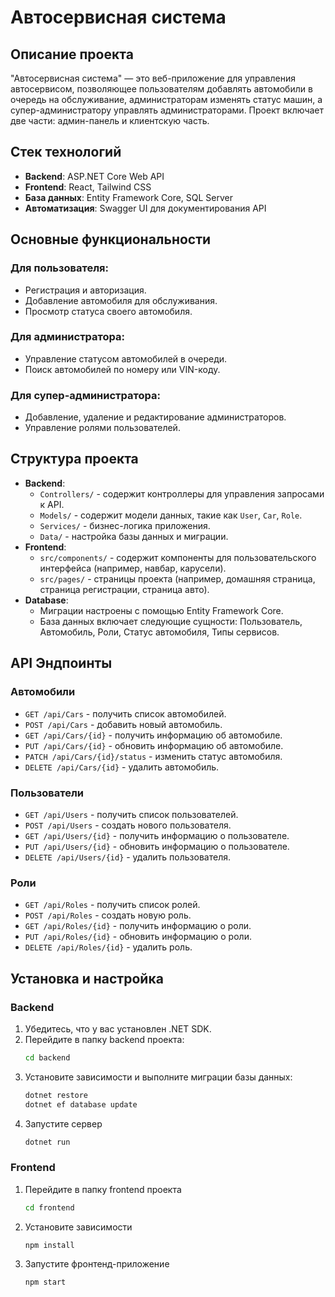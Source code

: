 # Автосервисная система

## Описание проекта

"Автосервисная система" — это веб-приложение для управления автосервисом, позволяющее пользователям добавлять автомобили в очередь на обслуживание, администраторам изменять статус машин, а супер-администратору управлять администраторами. Проект включает две части: админ-панель и клиентскую часть.

## Стек технологий

- **Backend**: ASP.NET Core Web API
- **Frontend**: React, Tailwind CSS
- **База данных**: Entity Framework Core, SQL Server
- **Автоматизация**: Swagger UI для документирования API

## Основные функциональности

### Для пользователя:

- Регистрация и авторизация.
- Добавление автомобиля для обслуживания.
- Просмотр статуса своего автомобиля.

### Для администратора:

- Управление статусом автомобилей в очереди.
- Поиск автомобилей по номеру или VIN-коду.

### Для супер-администратора:

- Добавление, удаление и редактирование администраторов.
- Управление ролями пользователей.

## Структура проекта

- **Backend**:
  - `Controllers/` - содержит контроллеры для управления запросами к API.
  - `Models/` - содержит модели данных, такие как `User`, `Car`, `Role`.
  - `Services/` - бизнес-логика приложения.
  - `Data/` - настройка базы данных и миграции.
- **Frontend**:
  - `src/components/` - содержит компоненты для пользовательского интерфейса (например, навбар, карусели).
  - `src/pages/` - страницы проекта (например, домашняя страница, страница регистрации, страница авто).
- **Database**:
  - Миграции настроены с помощью Entity Framework Core.
  - База данных включает следующие сущности: Пользователь, Автомобиль, Роли, Статус автомобиля, Типы сервисов.

## API Эндпоинты

### Автомобили

- `GET /api/Cars` - получить список автомобилей.
- `POST /api/Cars` - добавить новый автомобиль.
- `GET /api/Cars/{id}` - получить информацию об автомобиле.
- `PUT /api/Cars/{id}` - обновить информацию об автомобиле.
- `PATCH /api/Cars/{id}/status` - изменить статус автомобиля.
- `DELETE /api/Cars/{id}` - удалить автомобиль.

### Пользователи

- `GET /api/Users` - получить список пользователей.
- `POST /api/Users` - создать нового пользователя.
- `GET /api/Users/{id}` - получить информацию о пользователе.
- `PUT /api/Users/{id}` - обновить информацию о пользователе.
- `DELETE /api/Users/{id}` - удалить пользователя.

### Роли

- `GET /api/Roles` - получить список ролей.
- `POST /api/Roles` - создать новую роль.
- `GET /api/Roles/{id}` - получить информацию о роли.
- `PUT /api/Roles/{id}` - обновить информацию о роли.
- `DELETE /api/Roles/{id}` - удалить роль.

## Установка и настройка

### Backend

1. Убедитесь, что у вас установлен .NET SDK.
2. Перейдите в папку backend проекта:
   ```bash
   cd backend
   ```
3. Установите зависимости и выполните миграции базы данных:
   ```bash
   dotnet restore
   dotnet ef database update
   ```
4. Запустите сервер
   ```bash
   dotnet run
   ```

### Frontend

1. Перейдите в папку frontend проекта
   ```bash
   cd frontend
   ```
2. Установите зависимости
   ```bash
   npm install
   ```
3. Запустите фронтенд-приложение
   ```bash
   npm start
   ```

